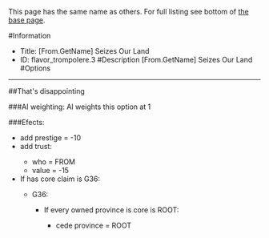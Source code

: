 This page has the same name as others. For full listing see bottom of [the base page](from_getname_seizes_our_land.md).

#Information
 - Title: [From.GetName] Seizes Our Land
 - ID: flavor_trompolere.3
#Description
[From.GetName] Seizes Our Land
#Options

___
##That's disappointing

###AI weighting:
AI weights this option at 1


###Efects:<ul><li>add prestige = -10</li><li>add trust:</li><ul><li>who = FROM</li><li>value = -15</li></ul><li>If has core claim is G36:</li><ul><li>G36:</li><ul><li>If every owned province is core is ROOT:</li><ul><li>cede province = ROOT</li></ul></ul></ul></ul>
